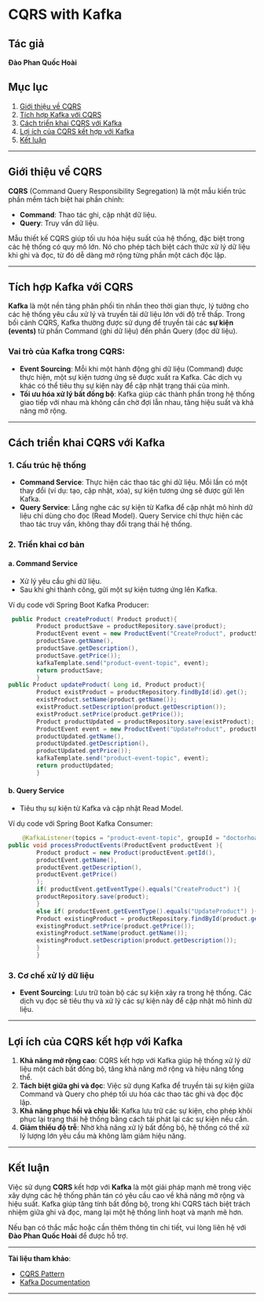 

# CQRS with Kafka

## Tác giả
**Đào Phan Quốc Hoài**

## Mục lục
1. [Giới thiệu về CQRS](#giới-thiệu-về-cqrs)
2. [Tích hợp Kafka với CQRS](#tích-hợp-kafka-với-cqrs)
3. [Cách triển khai CQRS với Kafka](#cách-triển-khai-cqrs-với-kafka)
4. [Lợi ích của CQRS kết hợp với Kafka](#lợi-ích-của-cqrs-kết-hợp-với-kafka)
5. [Kết luận](#kết-luận)

---

## Giới thiệu về CQRS

**CQRS** (Command Query Responsibility Segregation) là một mẫu kiến trúc phần mềm tách biệt hai phần chính:
- **Command**: Thao tác ghi, cập nhật dữ liệu.
- **Query**: Truy vấn dữ liệu.

Mẫu thiết kế CQRS giúp tối ưu hóa hiệu suất của hệ thống, đặc biệt trong các hệ thống có quy mô lớn. Nó cho phép tách biệt cách thức xử lý dữ liệu khi ghi và đọc, từ đó dễ dàng mở rộng từng phần một cách độc lập.

---

## Tích hợp Kafka với CQRS

**Kafka** là một nền tảng phân phối tin nhắn theo thời gian thực, lý tưởng cho các hệ thống yêu cầu xử lý và truyền tải dữ liệu lớn với độ trễ thấp. Trong bối cảnh CQRS, Kafka thường được sử dụng để truyền tải các **sự kiện (events)** từ phần Command (ghi dữ liệu) đến phần Query (đọc dữ liệu).

### Vai trò của Kafka trong CQRS:
- **Event Sourcing**: Mỗi khi một hành động ghi dữ liệu (Command) được thực hiện, một sự kiện tương ứng sẽ được xuất ra Kafka. Các dịch vụ khác có thể tiêu thụ sự kiện này để cập nhật trạng thái của mình.
- **Tối ưu hóa xử lý bất đồng bộ**: Kafka giúp các thành phần trong hệ thống giao tiếp với nhau mà không cần chờ đợi lẫn nhau, tăng hiệu suất và khả năng mở rộng.

---

## Cách triển khai CQRS với Kafka

### 1. Cấu trúc hệ thống

- **Command Service**: Thực hiện các thao tác ghi dữ liệu. Mỗi lần có một thay đổi (ví dụ: tạo, cập nhật, xóa), sự kiện tương ứng sẽ được gửi lên Kafka.
- **Query Service**: Lắng nghe các sự kiện từ Kafka để cập nhật mô hình dữ liệu chỉ dùng cho đọc (Read Model). Query Service chỉ thực hiện các thao tác truy vấn, không thay đổi trạng thái hệ thống.

### 2. Triển khai cơ bản

#### a. Command Service
- Xử lý yêu cầu ghi dữ liệu.
- Sau khi ghi thành công, gửi một sự kiện tương ứng lên Kafka.

Ví dụ code với Spring Boot Kafka Producer:

```java
 public Product createProduct( Product product){
        Product productSave = productRepository.save(product);
        ProductEvent event = new ProductEvent("CreateProduct", productSave.getId(),
        productSave.getName(),
        productSave.getDescription(),
        productSave.getPrice());
        kafkaTemplate.send("product-event-topic", event);
        return productSave;
        }
public Product updateProduct( Long id, Product product){
        Product existProduct = productRepository.findById(id).get();
        existProduct.setName(product.getName());
        existProduct.setDescription(product.getDescription());
        existProduct.setPrice(product.getPrice());
        Product productUpdated = productRepository.save(existProduct);
        ProductEvent event = new ProductEvent("UpdateProduct", productUpdated.getId(),
        productUpdated.getName(),
        productUpdated.getDescription(),
        productUpdated.getPrice());
        kafkaTemplate.send("product-event-topic", event);
        return productUpdated;
        }
```

#### b. Query Service
- Tiêu thụ sự kiện từ Kafka và cập nhật Read Model.

Ví dụ code với Spring Boot Kafka Consumer:

```java
    @KafkaListener(topics = "product-event-topic", groupId = "doctorhoai")
public void processProductEvents(ProductEvent productEvent ){
        Product product = new Product(productEvent.getId(),
        productEvent.getName(),
        productEvent.getDescription(),
        productEvent.getPrice()
        );
        if( productEvent.getEventType().equals("CreateProduct") ){
        productRepository.save(product);
        }
        else if( productEvent.getEventType().equals("UpdateProduct") ){
        Product existingProduct = productRepository.findById(product.getId()).get();
        existingProduct.setPrice(product.getPrice());
        existingProduct.setName(product.getName());
        existingProduct.setDescription(product.getDescription());
        }
        }
```

### 3. Cơ chế xử lý dữ liệu
- **Event Sourcing**: Lưu trữ toàn bộ các sự kiện xảy ra trong hệ thống. Các dịch vụ đọc sẽ tiêu thụ và xử lý các sự kiện này để cập nhật mô hình dữ liệu.

---

## Lợi ích của CQRS kết hợp với Kafka

1. **Khả năng mở rộng cao**: CQRS kết hợp với Kafka giúp hệ thống xử lý dữ liệu một cách bất đồng bộ, tăng khả năng mở rộng và hiệu năng tổng thể.
2. **Tách biệt giữa ghi và đọc**: Việc sử dụng Kafka để truyền tải sự kiện giữa Command và Query cho phép tối ưu hóa các thao tác ghi và đọc độc lập.
3. **Khả năng phục hồi và chịu lỗi**: Kafka lưu trữ các sự kiện, cho phép khôi phục lại trạng thái hệ thống bằng cách tái phát lại các sự kiện nếu cần.
4. **Giảm thiểu độ trễ**: Nhờ khả năng xử lý bất đồng bộ, hệ thống có thể xử lý lượng lớn yêu cầu mà không làm giảm hiệu năng.

---

## Kết luận

Việc sử dụng **CQRS** kết hợp với **Kafka** là một giải pháp mạnh mẽ trong việc xây dựng các hệ thống phân tán có yêu cầu cao về khả năng mở rộng và hiệu suất. Kafka giúp tăng tính bất đồng bộ, trong khi CQRS tách biệt trách nhiệm giữa ghi và đọc, mang lại một hệ thống linh hoạt và mạnh mẽ hơn.

Nếu bạn có thắc mắc hoặc cần thêm thông tin chi tiết, vui lòng liên hệ với **Đào Phan Quốc Hoài** để được hỗ trợ.

--- 

**Tài liệu tham khảo**:
- [CQRS Pattern](https://martinfowler.com/bliki/CQRS.html)
- [Kafka Documentation](https://kafka.apache.org/documentation/)

---